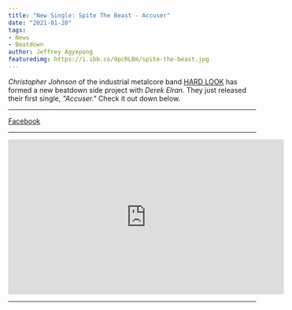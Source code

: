 ```yaml
---
title: "New Single: Spite The Beast - Accuser"
date: "2021-01-20"
tags:
- News
- Beatdown
author: Jeffrey Agyepong
featuredimg: https://i.ibb.co/9pcRLBm/spite-the-beast.jpg
---
```


*Christopher Johnson* of the industrial metalcore band [HARD LOOK](https://beyondthegrave.netlify.app/2020/08/28/review-hard-look-the-great-tribulation/) has formed a new beatdown side project with *Derek Elran*. They just released their first single, *"Accuser."* Check it out down below.

<hr>

[Facebook](https://web.facebook.com/SpiteTheBeast/)

<hr>

<div class="video-container"><iframe width="560" height="315" src="https://www.youtube.com/embed/gcJ-eXOfPWg" frameborder="0" allow="accelerometer; autoplay; clipboard-write; encrypted-media; gyroscope; picture-in-picture" allowfullscreen></iframe></div>

<hr>